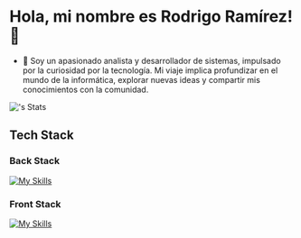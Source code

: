 # Hola, mi nombre es Rodrigo Ramírez! 👋
- 🔭 Soy un apasionado analista y desarrollador de sistemas, impulsado por la curiosidad por la tecnología. Mi viaje implica profundizar en el mundo de la informática, explorar nuevas ideas y compartir mis conocimientos con la comunidad.

![<username>'s Stats](https://github-readme-stats.vercel.app/api?username=w0zner&theme=vue-dark&show_icons=true&hide_border=true&count_private=true)

## Tech Stack
### Back Stack
[![My Skills](https://skillicons.dev/icons?i=java,spring,git,maven,eclipse,idea,nodejs,mongodb,firebase,postman,postgres)](https://skillicons.dev)

### Front Stack
[![My Skills](https://skillicons.dev/icons?i=html,css,js,angular,vscode)](https://skillicons.dev)
<!--
**w0zner/w0zner** is a ✨ _special_ ✨ repository because its `README.md` (this file) appears on your GitHub profile.

Here are some ideas to get you started:

- 🔭 I’m currently working on ... 
- 🌱 I’m currently learning ...
- 👯 I’m looking to collaborate on ...
- 🤔 I’m looking for help with ...
- 💬 Ask me about ...
- 📫 How to reach me: ...
- 😄 Pronouns: ...
- ⚡ Fun fact: ...
-->

